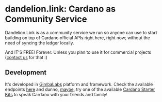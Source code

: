 # dandelion.link: Cardano as Community Service

Dandelion Link is as a community service we run so anyone can use to start building on top of Cardano official APIs right here, right now; without the need of syncing the ledger locally.

And IT'S FREE! Forever. Unless you plan to use it for commercial projects ([contact us][contact-dandelion] for that :)

## Development

It's developed in [GimbaLabs][gimbalabs] platform and framework. Check the available endpoints [here][gimbalabs-opensource-apis] and dunno, [maybe][workshopmaybe], try one of the available [Cardano Starter Kits][gimbalabs-csk002] to speak Cardano with your friends and family!

[gimbalabs]: https://gimbalabs.com
[gimbalabs-opensource-apis]: https://gimbalabs.com/#/open-source-apis
[gimbalabs-csk002]: https://gimbalabs.com/#/cardano-starter-kits/002
[workshopmaybe]: https://workshopmaybe.com/
[contact-dandelion]: mailto:admin@dandelion.link
